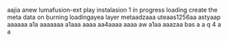 aajia anew lumafusion-ext
play
instalasion 1
in progress
loading
create the meta
data on burning
loadingayea
layer
metaadzaaa
uteaas1256aa
astyaap
aaaaaa
a1a
aaaaaaa
a1aaa
aaaa
aa4aaaa
aaaa
aw
a1aa
aaazaa
bas
a
a
q
4
a
a
